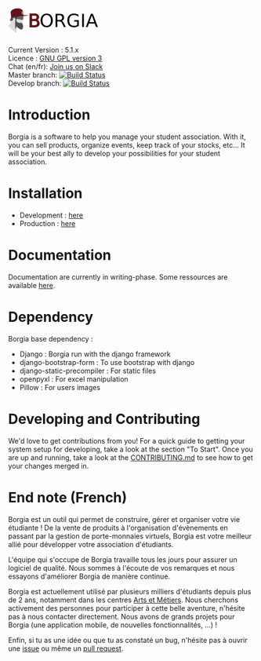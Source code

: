 # ![Borgia](./borgia/static/static_dirs/img/borgia-logo-light.png 'Borgia')

Current Version : 5.1.x   
Licence : [GNU GPL version 3](./license.txt)  
Chat (en/fr): [Join us on Slack](https://borgia-app.slack.com)  
Master branch: [![Build Status](https://travis-ci.org/borgia-app/Borgia.svg?branch=master)](https://travis-ci.org/borgia-app/Borgia)  
Develop branch: [![Build Status](https://travis-ci.org/borgia-app/Borgia.svg?branch=develop)](https://travis-ci.org/borgia-app/Borgia)  

# Introduction

Borgia is a software to help you manage your student association. With it, you
can sell products, organize events, keep track of your stocks, etc...
It will be your best ally to develop your possibilities for your student association.

# Installation

-   Development : [here](https://github.com/borgia-app/Borgia-docs/blob/master/tutorials/dev_install.md)
-   Production : [here](https://github.com/borgia-app/Borgia-docs/blob/master/tutorials/prod_install.md)

# Documentation

Documentation are currently in writing-phase. Some ressources are available
[here](https://github.com/borgia-app/Borgia-docs).

# Dependency

Borgia base dependency :

-   Django : Borgia run with the django framework
-   django-bootstrap-form : To use bootstrap with django
-   django-static-precompiler : For static files
-   openpyxl : For excel manipulation
-   Pillow : For users images

# Developing and Contributing

We'd love to get contributions from you! For a quick guide to getting your
system setup for developing, take a look at the section "To Start".
Once you are up and running, take a look at the
[CONTRIBUTING.md](https://github.com/borgia-app/Borgia/CONTRIBUTING.md) to see
how to get your changes merged in.

# End note (French)

Borgia est un outil qui permet de construire, gérer et organiser votre vie
étudiante ! De la vente de produits à l'organisation d'évènements en passant
par la gestion de porte-monnaies virtuels, Borgia est votre meilleur allié pour
développer votre association d'étudiants.

L'équipe qui s'occupe de Borgia travaille tous les jours pour assurer un
logiciel de qualité. Nous sommes à l'écoute de vos remarques et nous essayons
d'améliorer Borgia de manière continue.

Borgia est actuellement utilisé par plusieurs milliers d'étudiants depuis plus
de 2 ans, notamment dans les centres [Arts et Métiers](https://artsetmetiers.fr/).
Nous cherchons activement des personnes pour participer à cette belle aventure,
n'hésite pas à nous contacter directement. Nous avons de grands projets pour Borgia
(une application mobile, de nouvelles fonctionnalités, ...) !

Enfin, si tu as une idée ou que tu as constaté un bug, n'hésite pas à ouvrir
une [issue](https://github.com/borgia-app/Borgia/issues) ou même un
[pull request](https://github.com/borgia-app/Borgia/pulls).
